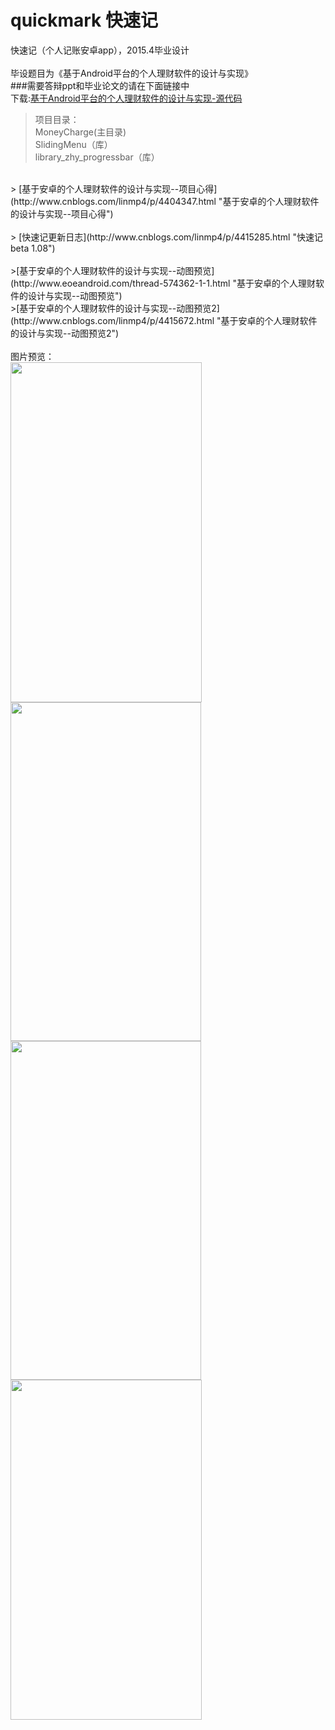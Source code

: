# quickmark 快速记

快速记（个人记账安卓app），2015.4毕业设计<br><br>
毕设题目为《基于Android平台的个人理财软件的设计与实现》<br>
###需要答辩ppt和毕业论文的请在下面链接中<br>下载:[基于Android平台的个人理财软件的设计与实现-源代码](http://download.csdn.net/detail/linmp4/8693147 "基于Android平台的个人理财软件的设计与实现-源代码")
<br>

>项目目录：<br>
>MoneyCharge(主目录)<br>
>SlidingMenu（库）<br>
>library_zhy_progressbar（库）

<br>
> [基于安卓的个人理财软件的设计与实现--项目心得](http://www.cnblogs.com/linmp4/p/4404347.html "基于安卓的个人理财软件的设计与实现--项目心得")<br><br>
> [快速记更新日志](http://www.cnblogs.com/linmp4/p/4415285.html "快速记 beta 1.08")<br><br>
>[基于安卓的个人理财软件的设计与实现--动图预览](http://www.eoeandroid.com/thread-574362-1-1.html "基于安卓的个人理财软件的设计与实现--动图预览")<br>
>[基于安卓的个人理财软件的设计与实现--动图预览2](http://www.cnblogs.com/linmp4/p/4415672.html "基于安卓的个人理财软件的设计与实现--动图预览2")
<br>

<br>
图片预览：<br>
<img src="http://images.cnitblog.com/blog2015/742046/201504/102113330559472.png" alt="" width="306" height="544" />
<img src="http://images.cnitblog.com/blog2015/742046/201504/102114008053195.png" alt="" width="305" height="542" />
<img src="http://images.cnitblog.com/blog2015/742046/201504/102114244305877.png" alt="" width="305" height="542" />
<img src="http://images.cnitblog.com/blog2015/742046/201504/102114438996763.png" alt="" width="306" height="544" />